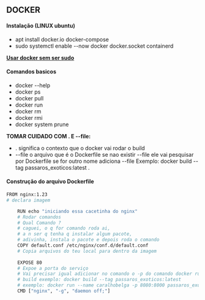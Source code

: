 ## DOCKER 


#### Instalação (LINUX ubuntu)

 - apt install docker.io docker-compose
 - sudo systemctl enable --now docker docker.socket containerd  
   

 **[Usar docker sem ser sudo](https://docs.docker.com/engine/install/linux-postinstall/)**

#### Comandos basicos

 - docker --help
 - docker ps 
 - docker pull
 - docker run
 - docker rm 
 - docker rmi
 - docker system prune

**TOMAR CUIDADO COM . E --file:**
 - . significa o contexto que o docker vai rodar o build
 - --file o arquivo que é o Dockerfile se nao existir --file ele vai pesquisar por Dockerfile se for outro nome adiciona --file
 Exemplo: 
    docker build --tag passaros_exoticos:latest .

#### Construção do arquivo Dockerfile

```sh
FROM nginx:1.23
# declara imagem

    RUN echo "iniciando essa cacetinha do nginx" 
    # Rodar comandos 
    # Qual Comando ?
    # caguei, o q for comando roda ai, 
    # a n ser q tenha q instalar algum pacote,
    # adivinha, instala o pacote e depois roda o comando
    COPY default.conf /etc/nginx/conf.d/default.conf 
    # Copia arquivos do teu local para dentro da imagem
    
    EXPOSE 80
    # Expoe a porta do serviço
    # Vai precisar igual adicionar no comando o -p do comando docker run
    # build exemplo: docker build --tag passaros_exoticos:latest
    # exemplo: docker run --name caralhobelga -p 8080:8000 passaros_exoticos:latest
    CMD ["nginx", "-g", "daemon off;"] 
    
```
